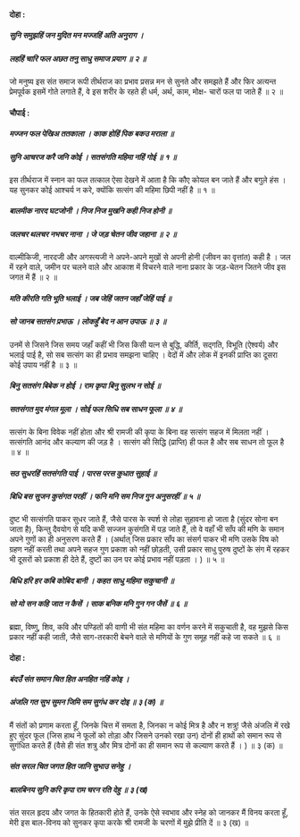#### दोहा :

##### सुनि समुझहिं जन मुदित मन मज्जहिं अति अनुराग ।
##### लहहिं चारि फल अछत तनु साधु समाज प्रयाग ॥ २ ॥

जो मनुष्य इस संत समाज रूपी तीर्थराज का प्रभाव प्रसन्न मन से सुनते और समझते हैं और फिर अत्यन्त प्रेमपूर्वक इसमें गोते लगाते हैं, वे इस शरीर के रहते ही धर्म, अर्थ, काम, मोक्ष- चारों फल पा जाते हैं ॥ २ ॥

#### चौपाई :

##### मज्जन फल पेखिअ ततकाला । काक होहिं पिक बकउ मराला ॥
##### सुनि आचरज करै जनि कोई । सतसंगति महिमा नहिं गोई ॥ १ ॥

इस तीर्थराज में स्नान का फल तत्काल ऐसा देखने में आता है कि कौए कोयल बन जाते हैं और बगुले हंस । यह सुनकर कोई आश्चर्य न करे, क्योंकि सत्संग की महिमा छिपी नहीं है ॥ १ ॥

##### बालमीक नारद घटजोनी । निज निज मुखनि कही निज होनी ॥
##### जलचर थलचर नभचर नाना । जे जड़ चेतन जीव जहाना ॥ २ ॥

वाल्मीकिजी, नारदजी और अगस्त्यजी ने अपने-अपने मुखों से अपनी होनी (जीवन का वृत्तांत) कही है । जल में रहने वाले, जमीन पर चलने वाले और आकाश में विचरने वाले नाना प्रकार के जड़-चेतन जितने जीव इस जगत में हैं ॥ २ ॥

##### मति कीरति गति भूति भलाई । जब जेहिं जतन जहाँ जेहिं पाई ॥
##### सो जानब सतसंग प्रभाऊ । लोकहुँ बेद न आन उपाऊ ॥ ३ ॥

उनमें से जिसने जिस समय जहाँ कहीं भी जिस किसी यत्न से बुद्धि, कीर्ति, सद्गति, विभूति (ऐश्वर्य) और भलाई पाई है, सो सब सत्संग का ही प्रभाव समझना चाहिए । वेदों में और लोक में इनकी प्राप्ति का दूसरा कोई उपाय नहीं है ॥ ३ ॥

##### बिनु सतसंग बिबेक न होई । राम कृपा बिनु सुलभ न सोई ॥
##### सतसंगत मुद मंगल मूला । सोई फल सिधि सब साधन फूला ॥ ४ ॥

सत्संग के बिना विवेक नहीं होता और श्री रामजी की कृपा के बिना वह सत्संग सहज में मिलता नहीं । सत्संगति आनंद और कल्याण की जड़ है । सत्संग की सिद्धि (प्राप्ति) ही फल है और सब साधन तो फूल है ॥ ४ ॥

##### सठ सुधरहिं सतसंगति पाई । पारस परस कुधात सुहाई ॥
##### बिधि बस सुजन कुसंगत परहीं । फनि मनि सम निज गुन अनुसरहीं ॥ ५ ॥

दुष्ट भी सत्संगति पाकर सुधर जाते हैं, जैसे पारस के स्पर्श से लोहा सुहावना हो जाता है (सुंदर सोना बन जाता है), किन्तु दैवयोग से यदि कभी सज्जन कुसंगति में पड़ जाते हैं, तो वे वहाँ भी साँप की मणि के समान अपने गुणों का ही अनुसरण करते हैं । (अर्थात् जिस प्रकार साँप का संसर्ग पाकर भी मणि उसके विष को ग्रहण नहीं करती तथा अपने सहज गुण प्रकाश को नहीं छोड़ती, उसी प्रकार साधु पुरुष दुष्टों के संग में रहकर भी दूसरों को प्रकाश ही देते हैं, दुष्टों का उन पर कोई प्रभाव नहीं पड़ता । ) ॥ ५ ॥

##### बिधि हरि हर कबि कोबिद बानी । कहत साधु महिमा सकुचानी ॥
##### सो मो सन कहि जात न कैसें । साक बनिक मनि गुन गन जैसें ॥ ६ ॥

ब्रह्मा, विष्णु, शिव, कवि और पण्डितों की वाणी भी संत महिमा का वर्णन करने में सकुचाती है, वह मुझसे किस प्रकार नहीं कही जाती, जैसे साग-तरकारी बेचने वाले से मणियों के गुण समूह नहीं कहे जा सकते ॥ ६ ॥

#### दोहा :

##### बंदउँ संत समान चित हित अनहित नहिं कोइ ।
##### अंजलि गत सुभ सुमन जिमि सम सुगंध कर दोइ ॥ ३ (क) ॥

मैं संतों को प्रणाम करता हूँ, जिनके चित्त में समता है, जिनका न कोई मित्र है और न शत्रु! जैसे अंजलि में रखे हुए सुंदर फूल (जिस हाथ ने फूलों को तोड़ा और जिसने उनको रखा उन) दोनों ही हाथों को समान रूप से सुगंधित करते हैं (वैसे ही संत शत्रु और मित्र दोनों का ही समान रूप से कल्याण करते हैं । ) ॥ ३ (क) ॥

##### संत सरल चित जगत हित जानि सुभाउ सनेहु ।
##### बालबिनय सुनि करि कृपा राम चरन रति देहु ॥ ३ (ख)

संत सरल हृदय और जगत के हितकारी होते हैं, उनके ऐसे स्वभाव और स्नेह को जानकर मैं विनय करता हूँ, मेरी इस बाल-विनय को सुनकर कृपा करके श्री रामजी के चरणों में मुझे प्रीति दें ॥ ३ (ख) ॥